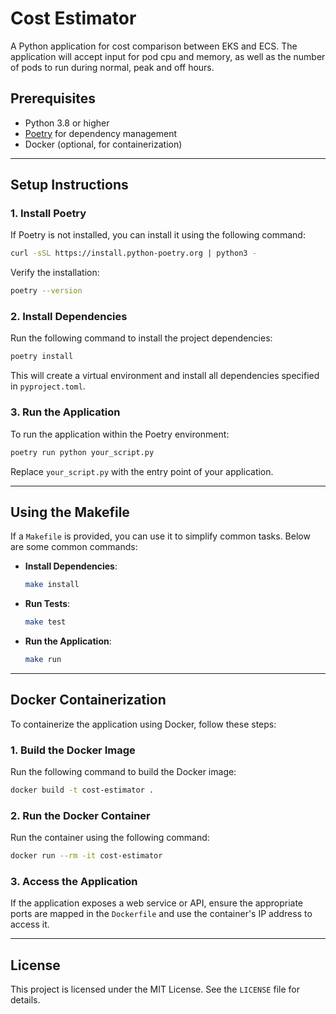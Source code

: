 # Cost Estimator

A Python application for cost comparison between EKS and ECS.  The application will accept input for pod cpu and memory, as well as the number of pods to run during normal, peak and off hours.

## Prerequisites

- Python 3.8 or higher
- [Poetry](https://python-poetry.org/) for dependency management
- Docker (optional, for containerization)

---

## Setup Instructions

### 1. Install Poetry

If Poetry is not installed, you can install it using the following command:

```bash
curl -sSL https://install.python-poetry.org | python3 -
```

Verify the installation:

```bash
poetry --version
```

### 2. Install Dependencies

Run the following command to install the project dependencies:

```bash
poetry install
```

This will create a virtual environment and install all dependencies specified in `pyproject.toml`.

### 3. Run the Application

To run the application within the Poetry environment:

```bash
poetry run python your_script.py
```

Replace `your_script.py` with the entry point of your application.

---

## Using the Makefile

If a `Makefile` is provided, you can use it to simplify common tasks. Below are some common commands:

- **Install Dependencies**:
  ```bash
  make install
  ```

- **Run Tests**:
  ```bash
  make test
  ```

- **Run the Application**:
  ```bash
  make run
  ```

---

## Docker Containerization

To containerize the application using Docker, follow these steps:

### 1. Build the Docker Image

Run the following command to build the Docker image:

```bash
docker build -t cost-estimator .
```

### 2. Run the Docker Container

Run the container using the following command:

```bash
docker run --rm -it cost-estimator
```

### 3. Access the Application

If the application exposes a web service or API, ensure the appropriate ports are mapped in the `Dockerfile` and use the container's IP address to access it.

---

## License

This project is licensed under the MIT License. See the `LICENSE` file for details.
